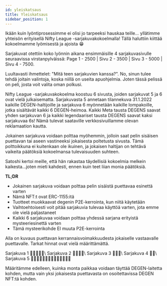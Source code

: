 ```yaml
---
id: yleiskatsaus
title: Yleiskatsaus
sidebar_position: 1
---
```


Ikään kuin lyöntiprosessimme ei olisi jo tarpeeksi hauskaa teille... yllätimme yhteisön erityisellä Nifty League -sarjakuvakokoelmalla! Tällä haluttiin kiittää kokoelmamme lyömisestä ja ajoista 😁

Sarjakuvat otettiin koko lyönnin aikana ensimmäisille 4 sarjakuvasivulle seuraavissa virstanpylväissä: Page 1 - 2500 | Sivu 2 - 3500 | Sivu 3 - 5000 | Sivu 4 - 7500.

Luultavasti ihmettelet: "Mitä teen sarjakuvien kanssa?". No, sinun tulee tehdä joitain valintoja, koska niillä on useita apuohjelmia. Joten tässä pelissä on peli, josta voit valita oman polkusi.

Nifty League -sarjakuvakokoelma koostuu 6 sivusta, joiden sarjakuvat 5 ja 6 ovat vielä julkaisematta. Sarjakuvasta 5 annetaan tilannekuva 31.1.2022 kaikille DEGEN-haltijoille ja sarjakuva 6 myönnetään kaikille lompakoille, jotka sisältävät kaikki 6 DEGEN-heimoa. Kaikki Meta tausta DEGENS saavat yhden sarjakuvan 6 ja kaikki legendaariset tausta DEGENS saavat kaksi sarjakuvaa 6s! Nämä tulevat saataville verkkosivuillamme olevan reklamaation kautta.

Jokainen sarjakuva voidaan polttaa myöhemmin, jolloin saat pelin sisäisen puettavan tai aseen vastineeksi jokaisesta poltetusta sivusta. Tämä polttoikkuna ei kuitenkaan ole ikuinen, ja jokaisen haltijan on tehtävä vaikeita päätöksiä kokoelmansa tulevaisuuden suhteen.

Satoshi kertoi meille, että hän rakastaa täydellisiä kokoelmia melkein kaikesta…joten mieti kahdesti, ennen kuin teet liian monia päätöksiä.

**TL;DR**

- Jokainen sarjakuva voidaan polttaa pelin sisäistä puettavaa esinettä varten
- Nämä NFT:t ovat ERC-1155:itä
- Tuotteet muokkaavat degenin P2E-kerrointa, kun niitä käytetään
- Vaihtoehtoisesti voit pitää sarjakuvia tulevaa käyttöä varten, jota emme ole vielä paljastaneet
- Kaikki 6 sarjakuvaa voidaan polttaa yhdessä sarjana erityistä mysteeriesinettä varten
- Tämä mysteerikohde EI muuta P2E-kerrointa

Alla on kuvaus puettavan kerrannaisvoimakkuudesta jokaiselle vastaavalle puettavalle. Tarkat hinnat ovat vielä määrittämättä.

Sarjakuva 1 💪💪💪💪💪\ Sarjakuva 2 💪💪💪💪\ Sarjakuva 3 💪💪💪\ Sarjakuva 4 💪💪\ Sarjakuva 5 💪💪💪💪💪💪💪💪💪💪💪💪💪💪


Määritämme edelleen, kuinka monta paikkaa voidaan täyttää DEGEN-laitetta kohden, mutta vain yksi jokaisesta puettavasta on osoitettavissa DEGEN NFT:tä kohden. 
